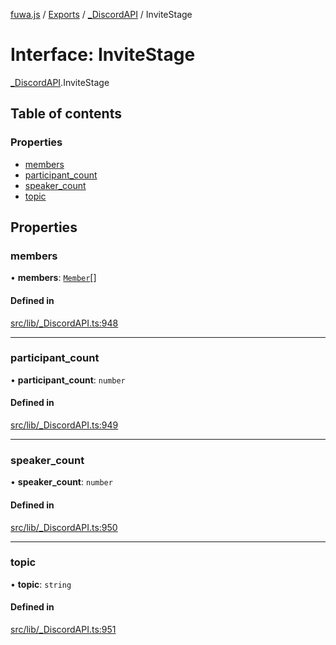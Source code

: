 [fuwa.js](../README.md) / [Exports](../modules.md) / [_DiscordAPI](../modules/_DiscordAPI.md) / InviteStage

# Interface: InviteStage

[_DiscordAPI](../modules/_DiscordAPI.md).InviteStage

## Table of contents

### Properties

- [members](_DiscordAPI.InviteStage.md#members)
- [participant_count](_DiscordAPI.InviteStage.md#participant_count)
- [speaker_count](_DiscordAPI.InviteStage.md#speaker_count)
- [topic](_DiscordAPI.InviteStage.md#topic)

## Properties

### members

• **members**: [`Member`](_DiscordAPI.Member.md)[]

#### Defined in

[src/lib/_DiscordAPI.ts:948](https://github.com/Fuwajs/Fuwa.js/blob/5bd8aa0/src/lib/_DiscordAPI.ts#L948)

___

### participant\_count

• **participant\_count**: `number`

#### Defined in

[src/lib/_DiscordAPI.ts:949](https://github.com/Fuwajs/Fuwa.js/blob/5bd8aa0/src/lib/_DiscordAPI.ts#L949)

___

### speaker\_count

• **speaker\_count**: `number`

#### Defined in

[src/lib/_DiscordAPI.ts:950](https://github.com/Fuwajs/Fuwa.js/blob/5bd8aa0/src/lib/_DiscordAPI.ts#L950)

___

### topic

• **topic**: `string`

#### Defined in

[src/lib/_DiscordAPI.ts:951](https://github.com/Fuwajs/Fuwa.js/blob/5bd8aa0/src/lib/_DiscordAPI.ts#L951)
